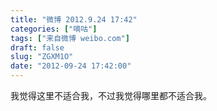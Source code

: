 ```yaml
---
title: "微博 2012.9.24 17:42"
categories: ["嘀咕"]
tags: ["来自微博 weibo.com"]
draft: false
slug: "ZGXM1O"
date: "2012-09-24 17:42:00"
---
```


<p>我觉得这里不适合我，不过我觉得哪里都不适合我。 ​​​​</p>
